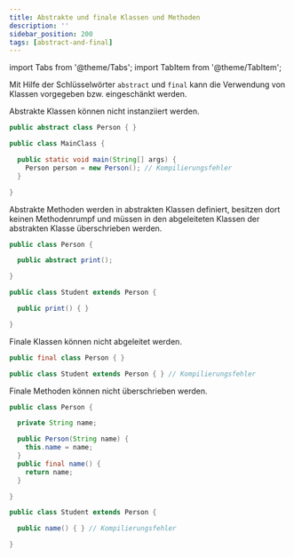 ```yaml
---
title: Abstrakte und finale Klassen und Methoden
description: ''
sidebar_position: 200
tags: [abstract-and-final]
---
```


import Tabs from '@theme/Tabs';
import TabItem from '@theme/TabItem';

Mit Hilfe der Schlüsselwörter `abstract` und `final` kann die Verwendung von Klassen vorgegeben bzw. eingeschänkt werden.

<Tabs>
  <TabItem value="abstractclasses" label="Abstrakte Klassen" default>

  Abstrakte Klassen können nicht instanziiert werden.

  ```java title="Person.java" showLineNumbers
  public abstract class Person { }
  ```

  ```java title="MainClass.java" showLineNumbers
  public class MainClass {

    public static void main(String[] args) {
      Person person = new Person(); // Kompilierungsfehler
    }

  }
  ```

  </TabItem>
  <TabItem value="abstractmethods" label="Abstrakte Methoden">

  Abstrakte Methoden werden in abstrakten Klassen definiert, besitzen dort keinen Methodenrumpf und müssen in den abgeleiteten Klassen der abstrakten Klasse
  überschrieben werden.

  ```java title="Person.java" showLineNumbers
  public class Person {

    public abstract print();

  }
  ```

  ```java title="Student.java" showLineNumbers
  public class Student extends Person {

    public print() { }

  }
  ```

  </TabItem>
  <TabItem value="finalclasses" label="Finale Klassen">

  Finale Klassen können nicht abgeleitet werden.

  ```java title="Person.java" showLineNumbers
  public final class Person { }
  ```

  ```java title="Student.java" showLineNumbers
  public class Student extends Person { } // Kompilierungsfehler
  ```
  
  </TabItem>
  <TabItem value="finalmethods" label="Finale Methoden">

  Finale Methoden können nicht überschrieben werden.

  ```java title="Person.java" showLineNumbers
  public class Person {

    private String name;
  
    public Person(String name) {
      this.name = name;
    }
    public final name() {
      return name;
    }

  }
  ```

  ```java title="Student.java" showLineNumbers
  public class Student extends Person {

    public name() { } // Kompilierungsfehler

  }
  ```
  
  </TabItem>
</Tabs>
